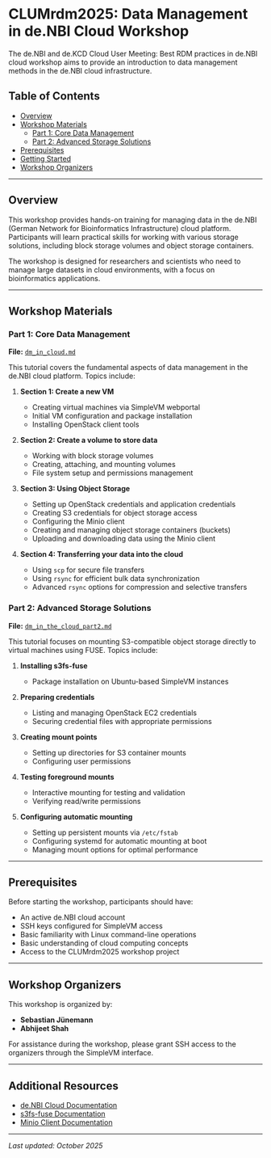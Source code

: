 # CLUMrdm2025: Data Management in de.NBI Cloud Workshop

The de.NBI and de.KCD Cloud User Meeting: Best RDM practices in de.NBI cloud workshop aims to provide an introduction to data management methods in the de.NBI cloud infrastructure.

## Table of Contents

- [Overview](#overview)
- [Workshop Materials](#workshop-materials)
  - [Part 1: Core Data Management](#part-1-core-data-management)
  - [Part 2: Advanced Storage Solutions](#part-2-advanced-storage-solutions)
- [Prerequisites](#prerequisites)
- [Getting Started](#getting-started)
- [Workshop Organizers](#workshop-organizers)

---

## Overview

This workshop provides hands-on training for managing data in the de.NBI (German Network for Bioinformatics Infrastructure) cloud platform. Participants will learn practical skills for working with various storage solutions, including block storage volumes and object storage containers.

The workshop is designed for researchers and scientists who need to manage large datasets in cloud environments, with a focus on bioinformatics applications.

---

## Workshop Materials

### Part 1: Core Data Management

**File:** [`dm_in_cloud.md`](dm_in_cloud.md)

This tutorial covers the fundamental aspects of data management in the de.NBI cloud platform. Topics include:

1. **Section 1: Create a new VM**
   - Creating virtual machines via SimpleVM webportal
   - Initial VM configuration and package installation
   - Installing OpenStack client tools

2. **Section 2: Create a volume to store data**
   - Working with block storage volumes
   - Creating, attaching, and mounting volumes
   - File system setup and permissions management

3. **Section 3: Using Object Storage**
   - Setting up OpenStack credentials and application credentials
   - Creating S3 credentials for object storage access
   - Configuring the Minio client
   - Creating and managing object storage containers (buckets)
   - Uploading and downloading data using the Minio client

4. **Section 4: Transferring your data into the cloud**
   - Using `scp` for secure file transfers
   - Using `rsync` for efficient bulk data synchronization
   - Advanced `rsync` options for compression and selective transfers

### Part 2: Advanced Storage Solutions

**File:** [`dm_in_the_cloud_part2.md`](dm_in_the_cloud_part2.md)

This tutorial focuses on mounting S3-compatible object storage directly to virtual machines using FUSE. Topics include:

1. **Installing s3fs-fuse**
   - Package installation on Ubuntu-based SimpleVM instances

2. **Preparing credentials**
   - Listing and managing OpenStack EC2 credentials
   - Securing credential files with appropriate permissions

3. **Creating mount points**
   - Setting up directories for S3 container mounts
   - Configuring user permissions

4. **Testing foreground mounts**
   - Interactive mounting for testing and validation
   - Verifying read/write permissions

5. **Configuring automatic mounting**
   - Setting up persistent mounts via `/etc/fstab`
   - Configuring systemd for automatic mounting at boot
   - Managing mount options for optimal performance

---


## Prerequisites

Before starting the workshop, participants should have:

- An active de.NBI cloud account
- SSH keys configured for SimpleVM access
- Basic familiarity with Linux command-line operations
- Basic understanding of cloud computing concepts
- Access to the CLUMrdm2025 workshop project

---

## Workshop Organizers

This workshop is organized by:
- **Sebastian Jünemann**
- **Abhijeet Shah**

For assistance during the workshop, please grant SSH access to the organizers through the SimpleVM interface.

---

## Additional Resources

- [de.NBI Cloud Documentation](https://cloud.denbi.de/)
- [s3fs-fuse Documentation](https://github.com/s3fs-fuse/s3fs-fuse)
- [Minio Client Documentation](https://min.io/docs/minio/linux/reference/minio-mc.html)

---

*Last updated: October 2025*